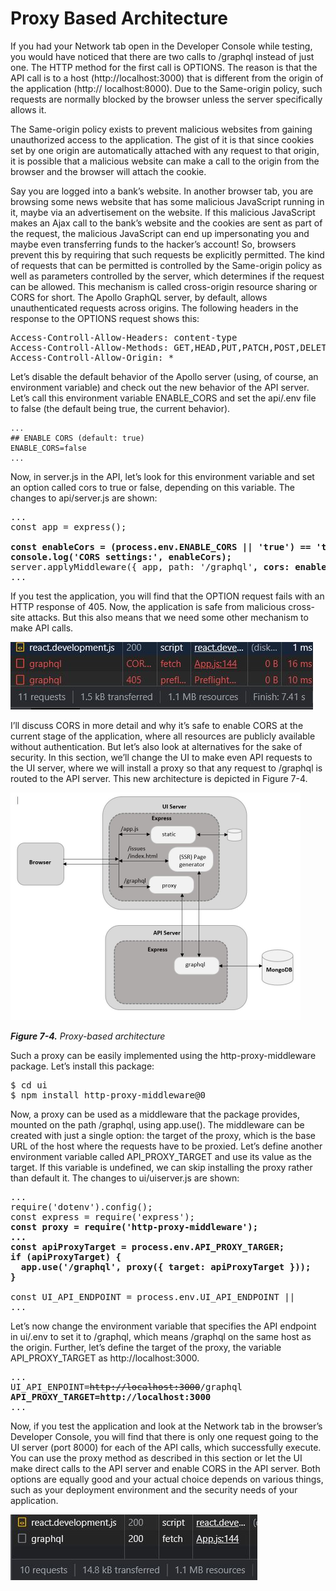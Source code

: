 # Proxy Based Architecture

If you had your Network tab open in the Developer Console while testing, you would have noticed that there are two calls to /graphql instead of just one. The HTTP method for the first call is OPTIONS. The reason is that the API call is to a host (http://localhost:3000) that is different from the origin of the application (http:// localhost:8000). Due to the Same-origin policy, such requests are normally blocked by the browser unless the server specifically allows it.

The Same-origin policy exists to prevent malicious websites from gaining unauthorized access to the
application. The gist of it is that since cookies set by one origin are automatically attached with any request to that origin, it is possible that a malicious website can make a call to the origin from the browser and the browser will attach the cookie.

Say you are logged into a bank’s website. In another browser tab, you are browsing some news website
that has some malicious JavaScript running in it, maybe via an advertisement on the website. If this
malicious JavaScript makes an Ajax call to the bank’s website and the cookies are sent as part of the request, the malicious JavaScript can end up impersonating you and maybe even transferring funds to the hacker’s account!
So, browsers prevent this by requiring that such requests be explicitly permitted. The kind of requests
that can be permitted is controlled by the Same-origin policy as well as parameters controlled by the server, which determines if the request can be allowed. This mechanism is called cross-origin resource sharing or CORS for short. The Apollo GraphQL server, by default, allows unauthenticated requests across origins. The following headers in the response to the OPTIONS request shows this:

<pre>
Access-Controll-Allow-Headers: content-type
Access-Controll-Allow-Methods: GET,HEAD,PUT,PATCH,POST,DELETE
Access-Controll-Allow-Origin: *
</pre>

Let’s disable the default behavior of the Apollo server (using, of course, an environment variable) and
check out the new behavior of the API server. Let’s call this environment variable ENABLE_CORS and set the api/.env file to false (the default being true, the current behavior).

```
...
## ENABLE CORS (default: true)
ENABLE_CORS=false
...
```

Now, in server.js in the API, let’s look for this environment variable and set an option called cors to
true or false, depending on this variable. The changes to api/server.js are shown:

<pre>
...
const app = express();

<b>const enableCors = (process.env.ENABLE_CORS || 'true') == 'true';
console.log('CORS settings:', enableCors);</b>
server.applyMiddleware({ app, path: '/graphql'<b>, cors: enableCors</b> });
...
</pre>

If you test the application, you will find that the OPTION request fails with an HTTP response of 405.
Now, the application is safe from malicious cross-site attacks. But this also means that we need some other mechanism to make API calls.

![405-error](./resources/405-error.JPG)

I’ll discuss CORS in more detail and why it’s safe to enable CORS at the current stage of the application, where all resources are publicly available without authentication. But let’s also look at alternatives for the sake of security. In this section, we’ll change the UI to make even API requests to the UI server, where we will install a proxy so that any request to /graphql is routed to the API server. This new architecture is depicted in Figure 7-4.

<img src="./resources/proxy-based-architecture.JPG" width="464" height="364" alt="proxy-architecture" />

<i><b>Figure 7-4.</b> Proxy-based architecture</i>

Such a proxy can be easily implemented using the http-proxy-middleware package. Let’s install this
package:

<pre>
$ cd ui
$ npm install http-proxy-middleware@0
</pre>

Now, a proxy can be used as a middleware that the package provides, mounted on the path /graphql,
using app.use(). The middleware can be created with just a single option: the target of the proxy, which is the base URL of the host where the requests have to be proxied. Let’s define another environment variable called API_PROXY_TARGET and use its value as the target. If this variable is undefined, we can skip installing the proxy rather than default it.
The changes to ui/uiserver.js are shown:

<pre>
...
require('dotenv').config();
const express = require('express');
<b>const proxy = require('http-proxy-middleware');
...
const apiProxyTarget = process.env.API_PROXY_TARGER;
if (apiProxyTarget) {
  app.use('/graphql', proxy({ target: apiProxyTarget }));
}</b>

const UI_API_ENDPOINT = process.env.UI_API_ENDPOINT ||
...
</pre>

Let’s now change the environment variable that specifies the API endpoint in ui/.env to set it to
/graphql, which means /graphql on the same host as the origin. Further, let’s define the target of the
proxy, the variable API_PROXY_TARGET as http://localhost:3000.

<pre>
...
UI_API_ENPOINT=<del>http://localhost:3000</del>/graphql
<b>API_PROXY_TARGET=http://localhost:3000</b>
...
</pre>

Now, if you test the application and look at the Network tab in the browser’s Developer Console, you
will find that there is only one request going to the UI server (port 8000) for each of the API calls, which successfully execute.
You can use the proxy method as described in this section or let the UI make direct calls to the API
server and enable CORS in the API server. Both options are equally good and your actual choice depends on
various things, such as your deployment environment and the security needs of your application.

![one-request-to-graphql](./resources/one-request.JPG)